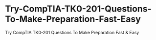 # Try-CompTIA-TK0-201-Questions-To-Make-Preparation-Fast-Easy
Try CompTIA TK0-201 Questions To Make Preparation Fast &amp; Easy
